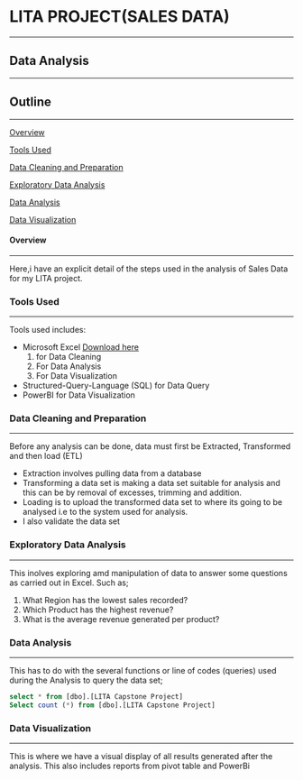 # LITA PROJECT(SALES DATA)
---
## Data Analysis
---
## Outline
---
[Overview](#overview)

[Tools Used](#tools-used)

[Data Cleaning and Preparation](#data-cleaning-and-preparation)

[Exploratory Data Analysis](#exploratory-data-analysis)

[Data Analysis](#data-analysis)

[Data Visualization](#data-analysis)

#### Overview
---
Here,i have an explicit detail of the steps used in the analysis of Sales Data for my LITA project.

### Tools Used
---
Tools used includes:
- Microsoft Excel [Download here](https://www.microsoft.com)
  1. for Data Cleaning
  2. For Data Analysis
  3. For Data Visualization
- Structured-Query-Language (SQL) for Data Query
- PowerBI for Data Visualization

### Data Cleaning and Preparation
---
Before any analysis can be done, data must first be Extracted, Transformed and then load (ETL)
- Extraction involves pulling data from a database
- Transforming a data set is making a data set suitable for analysis and this can be by removal of excesses, trimming and addition.
- Loading is to upload the transformed data set to where its going to be analysed i.e to the system used for analysis.
- I also validate the data set
  
### Exploratory Data Analysis
---
This inolves exploring amd manipulation of data to answer some questions as carried out in Excel. Such as;
 1. What Region has the lowest sales recorded?
 2. Which Product has the highest revenue?
 3. What is the average revenue generated per product?

### Data Analysis
---
This has to do with the several functions or line of codes (queries) used during the Analysis to query the data set;

```SQL
select * from [dbo].[LITA Capstone Project]
Select count (*) from [dbo].[LITA Capstone Project]
```

### Data Visualization
---
This is where we have a visual display of all results generated after the analysis.
This also includes reports from pivot table and PowerBi
